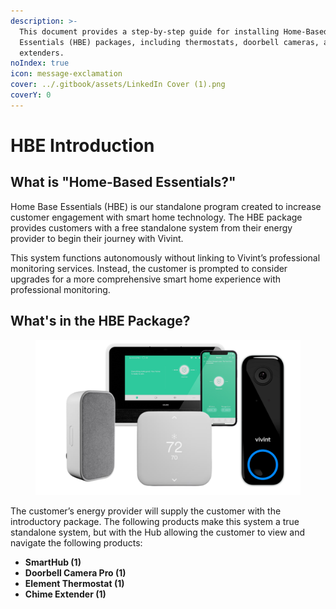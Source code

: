 ```yaml
---
description: >-
  This document provides a step-by-step guide for installing Home-Based
  Essentials (HBE) packages, including thermostats, doorbell cameras, and Wi-Fi
  extenders.
noIndex: true
icon: message-exclamation
cover: ../.gitbook/assets/LinkedIn Cover (1).png
coverY: 0
---
```


# HBE Introduction

## What is "Home-Based Essentials?"

Home Base Essentials (HBE) is our standalone program created to increase customer engagement with smart home technology. The HBE package provides customers with a free standalone system from their energy provider to begin their journey with Vivint.

This system functions autonomously without linking to Vivint’s professional monitoring services. Instead, the customer is prompted to consider upgrades for a more comprehensive smart home experience with professional monitoring.

## What's in the HBE Package?

<div align="left"><figure><img src="../.gitbook/assets/Home Base Essentials Training.png" alt="" width="563"><figcaption></figcaption></figure></div>

The customer’s energy provider will supply the customer with the introductory package. The following products make this system a true standalone system, but with the Hub allowing the customer to view and navigate the following products:

* **SmartHub (1)**
* **Doorbell Camera Pro (1)**
* **Element Thermostat (1)**
* **Chime Extender (1)**
